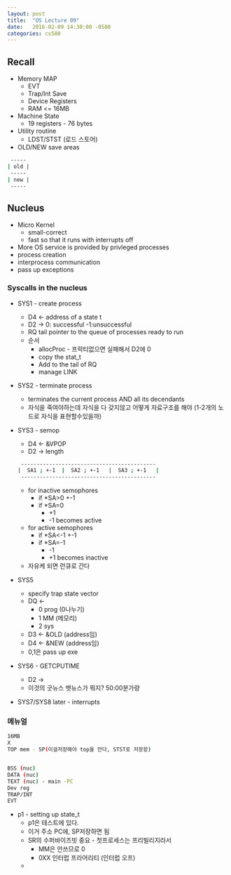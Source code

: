 ```yaml
---
layout: post
title:  "OS Lecture 09"
date:   2016-02-09 14:30:00 -0500
categories: cs580
---
```



## Recall 
* Memory MAP
	* EVT
	* Trap/Int Save
	* Device Registers
	* RAM <= 16MB
* Machine State
	* 19 registers - 76 bytes
* Utility routine
	* LDST/STST (로드 스토어)
* OLD/NEW save areas

```bash
 -----
| old |
 -----
| new |
 -----
```



## Nucleus
* Micro Kernel
	* small-correct
	* fast so that it runs with interrupts off
* More OS service is provided by privleged processes
* process creation 
* interprocess communication
* pass up exceptions

### Syscalls in the nucleus
* SYS1 - create process
	* D4 <- address of a state t
	* D2 -> 0: successful -1:unsuccessful
	* RQ tail pointer to the queue of processes ready to run
	* 순서
		* allocProc - 프락티없으면 실패해서 D2에 0
		* copy the stat_t
		* Add to the tail of RQ
		* manage LINK
* SYS2 - terminate process
 	* terminates the current process AND all its decendants
 	* 자식을 죽여야하는데 자식을 다 갖지않고 어떻게 자료구조를 해야 (1-2개의 노드로 자식을 표현할수있을까)
* SYS3 - semop
	* D4 <- &VPOP
	* D2 -> length

	```bash
	 -------------------------------------------
	|  SA1 ; +-1  |  SA2 ; +-1   |  SA3 ; +-1   |
	 -------------------------------------------
	```

	* for inactive semophores
		* if *SA>0 +-1
		* if *SA=0 
			* +1 
			* -1 becomes active
	* for active semophores
		* if *SA<-1 +-1
		* if *SA=-1 
			* -1 
			* +1 becomes inactive
	* 자유케 되면 런큐로 간다
* SYS5
	* specify trap state vector
	* DQ <- 
		* 0 prog (0나누기)
		* 1 MM (메모리)
		* 2 sys
	* D3 <- &OLD (address임)
	* D4 <- &NEW (address임)
	* 0,1은 pass up exe
* SYS6 - GETCPUTIME
	* D2 -> 
	* 이것의 굿뉴스 뱃뉴스가 뭐지? 50:00분가량
* SYS7/SYS8 later - interrupts

### 메뉴얼

```bash
16MB
X
TOP mem - SP(이걸저장해야 top을 안다, STST로 저장함)


BSS (nuc)
DATA (nuc)
TEXT (nuc) - main -PC
Dev reg
TRAP/INT
EVT
```

* p1 - setting up state_t
	* p1은 테스트에 있다. 
	* 이거 주소 PC에, SP저장하면 됨
	* SR의 수퍼바이즈빗 중요 - 첫프로세스는 프리빌리지라서
		* MM은 안쓰므로 0
		* 0XX 인터럽 프라어리티 (인터럽 오프)
	* 